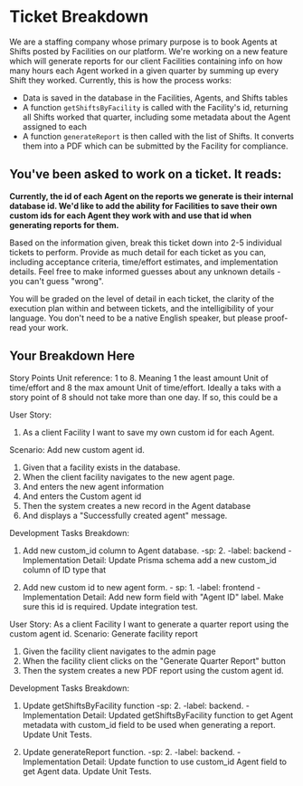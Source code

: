 # Ticket Breakdown

We are a staffing company whose primary purpose is to book Agents at Shifts
posted by Facilities on our platform. We're working on a new feature which will
generate reports for our client Facilities containing info on how many hours
each Agent worked in a given quarter by summing up every Shift they worked.
Currently, this is how the process works:

- Data is saved in the database in the Facilities, Agents, and Shifts tables
- A function `getShiftsByFacility` is called with the Facility's id, returning
  all Shifts worked that quarter, including some metadata about the Agent
  assigned to each
- A function `generateReport` is then called with the list of Shifts. It
  converts them into a PDF which can be submitted by the Facility for
  compliance.

## You've been asked to work on a ticket. It reads:

**Currently, the id of each Agent on the reports we generate is their internal
database id. We'd like to add the ability for Facilities to save their own
custom ids for each Agent they work with and use that id when generating reports
for them.**

Based on the information given, break this ticket down into 2-5 individual
tickets to perform. Provide as much detail for each ticket as you can, including
acceptance criteria, time/effort estimates, and implementation details. Feel
free to make informed guesses about any unknown details - you can't guess
"wrong".

You will be graded on the level of detail in each ticket, the clarity of the
execution plan within and between tickets, and the intelligibility of your
language. You don't need to be a native English speaker, but please proof-read
your work.

## Your Breakdown Here

Story Points Unit reference: 1 to 8. Meaning 1 the least amount Unit of
time/effort and 8 the max amount Unit of time/effort. Ideally a taks with a
story point of 8 should not take more than one day. If so, this could be a

User Story:

1. As a client Facility I want to save my own custom id for each Agent.

Scenario: Add new custom agent id.

1. Given that a facility exists in the database.
2. When the client facility navigates to the new agent page.
3. And enters the new agent information
4. And enters the Custom agent id
5. Then the system creates a new record in the Agent database
6. And displays a "Successfully created agent" message.

Development Tasks Breakdown:

1. Add new custom_id column to Agent database. -sp: 2. -label: backend
   -Implementation Detail: Update Prisma schema add a new custom_id column of ID
   type that

2. Add new custom id to new agent form. - sp: 1. -label: frontend
   -Implementation Detail: Add new form field with "Agent ID" label. Make sure
   this id is required. Update integration test.

User Story: As a client Facility I want to generate a quarter report using the
custom agent id. Scenario: Generate facility report

1. Given the facility client navigates to the admin page
2. When the facility client clicks on the "Generate Quarter Report" button
3. Then the system creates a new PDF report using the custom agent id.

Development Tasks Breakdown:

1. Update getShiftsByFacility function -sp: 2. -label: backend. -Implementation
   Detail: Updated getShiftsByFacility function to get Agent metadata with
   custom_id field to be used when generating a report. Update Unit Tests.

2. Update generateReport function. -sp: 2. -label: backend. -Implementation
   Detail: Update function to use custom_id Agent field to get Agent data.
   Update Unit Tests.
